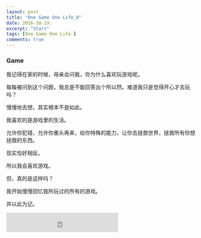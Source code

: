 ```yaml
---
layout: post
title: "One Game One Life_0"
date: 2016-10-19.
excerpt: "Start"
tags: [One Game One Life.]
comments: true
---
```


### Game

我记得在家的时候，母亲会问我，你为什么喜欢玩游戏呢。

每每被问到这个问题，我总是不能回答出个所以然。难道我只是觉得开心才去玩吗？

慢慢地去想，其实根本不是如此。

我喜欢的是游戏里的生活。

允许你犯错，允许你重头再来，给你特殊的能力，让你去拯救世界，拯救所有你想拯救的东西。

现实恰好相反。

所以我会喜欢游戏。

但，真的是这样吗？

我开始慢慢回忆我所玩过的所有的游戏。

并以此为记。


<iframe frameborder="no" border="0" marginwidth="0" marginheight="0" width=298 height=52 src="http://music.163.com/outchain/player?type=2&id=4136890&auto=1&height=32"></iframe>

